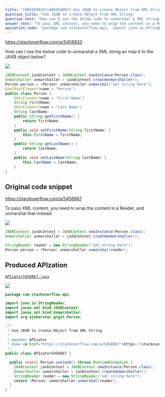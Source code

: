```yaml
---
title: "[Q#5458833][A#5458867] Use JAXB to create Object from XML String"
question_title: "Use JAXB to create Object from XML String"
question_text: "How can I use the below code to unmarshal a XML string an map it to the JAXB object below?"
answer_text: "To pass XML content, you need to wrap the content in a Reader, and unmarshal that instead:"
apization_code: "package com.stackoverflow.api;  import java.io.StringReader; import javax.xml.bind.JAXBContext; import javax.xml.bind.Unmarshaller; import org.ajoberstar.grgit.Person;  /**  * Use JAXB to create Object from XML String  *  * @author APIzator  * @see <a href=\"https://stackoverflow.com/a/5458867\">https://stackoverflow.com/a/5458867</a>  */ public class APIzator5458867 {    public static Person useJaxb() throws RuntimeException {     JAXBContext jaxbContext = JAXBContext.newInstance(Person.class);     Unmarshaller unmarshaller = jaxbContext.createUnmarshaller();     StringReader reader = new StringReader(\"xml string here\");     return (Person) unmarshaller.unmarshal(reader);   } }"
---
```


https://stackoverflow.com/q/5458833

How can I use the below code to unmarshal a XML string an map it to the JAXB object below?


<div class="code-logo"><img src="/stackoverflow.png" /></div>

```java
JAXBContext jaxbContext = JAXBContext.newInstance(Person.class);
Unmarshaller unmarshaller = jaxbContext.createUnmarshaller();
Person person = (Person) unmarshaller.unmarshal("xml string here");
@XmlRootElement(name = "Person")
public class Person {
    @XmlElement(name = "First-Name")
    String firstName;
    @XmlElement(name = "Last-Name")
    String lastName;
    public String getFirstName() {
        return firstName;
    }
    public void setFirstName(String firstName) {
        this.firstName = firstName;
    }
    public String getLastName() {
        return lastName;
    }
    public void setLastName(String lastName) {
        this.lastName = lastName;
    }
}
```


## Original code snippet

https://stackoverflow.com/a/5458867

To pass XML content, you need to wrap the content in a Reader, and unmarshal that instead:

<div class="code-logo"><img src="/stackoverflow.png" /></div>

```java
JAXBContext jaxbContext = JAXBContext.newInstance(Person.class);
Unmarshaller unmarshaller = jaxbContext.createUnmarshaller();

StringReader reader = new StringReader("xml string here");
Person person = (Person) unmarshaller.unmarshal(reader);
```

## Produced APIzation

[`APIzator5458867.java`](https://github.com/pasqualesalza/apization-temp-data/raw/master/search/APIzator5458867.java)

<div class="code-logo"><img src="/apizator.png" /></div>

```java
package com.stackoverflow.api;

import java.io.StringReader;
import javax.xml.bind.JAXBContext;
import javax.xml.bind.Unmarshaller;
import org.ajoberstar.grgit.Person;

/**
 * Use JAXB to create Object from XML String
 *
 * @author APIzator
 * @see <a href="https://stackoverflow.com/a/5458867">https://stackoverflow.com/a/5458867</a>
 */
public class APIzator5458867 {

  public static Person useJaxb() throws RuntimeException {
    JAXBContext jaxbContext = JAXBContext.newInstance(Person.class);
    Unmarshaller unmarshaller = jaxbContext.createUnmarshaller();
    StringReader reader = new StringReader("xml string here");
    return (Person) unmarshaller.unmarshal(reader);
  }
}

```